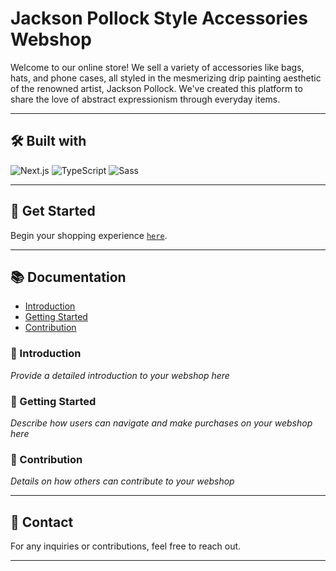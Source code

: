 # Jackson Pollock Style Accessories Webshop

Welcome to our online store! We sell a variety of accessories like bags, hats, and phone cases, all styled in the mesmerizing drip painting aesthetic of the renowned artist, Jackson Pollock. We've created this platform to share the love of abstract expressionism through everyday items.

---

## 🛠️ Built with

![Next.js](https://img.shields.io/badge/next.js-000000?style=for-the-badge&logo=nextdotjs&logoColor=white)
![TypeScript](https://img.shields.io/badge/TypeScript-007ACC?style=for-the-badge&logo=typescript&logoColor=white)
![Sass](https://img.shields.io/badge/Sass-CC6699?style=for-the-badge&logo=sass&logoColor=white)

---

## 🚀 Get Started

Begin your shopping experience [`here`](https://jacksonpollock-webshop.herokuapp.com).

---

## 📚 Documentation

* [Introduction](#introduction)
* [Getting Started](#getting-started)
* [Contribution](#contribution)

### 📢 Introduction

*Provide a detailed introduction to your webshop here*

### 🎯 Getting Started

*Describe how users can navigate and make purchases on your webshop here*

### 👥 Contribution

*Details on how others can contribute to your webshop*

---

## 📧 Contact

For any inquiries or contributions, feel free to reach out.

---
